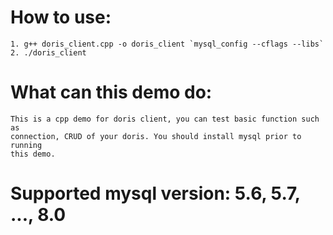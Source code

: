 <!--
Licensed to the Apache Software Foundation (ASF) under one
or more contributor license agreements.  See the NOTICE file
distributed with this work for additional information
regarding copyright ownership.  The ASF licenses this file
to you under the Apache License, Version 2.0 (the
"License"); you may not use this file except in compliance
with the License.  You may obtain a copy of the License at

  http://www.apache.org/licenses/LICENSE-2.0

Unless required by applicable law or agreed to in writing,
software distributed under the License is distributed on an
"AS IS" BASIS, WITHOUT WARRANTIES OR CONDITIONS OF ANY
KIND, either express or implied.  See the License for the
specific language governing permissions and limitations
under the License.
-->


# How to use:
    1. g++ doris_client.cpp -o doris_client `mysql_config --cflags --libs`
    2. ./doris_client

# What can this demo do:
    This is a cpp demo for doris client, you can test basic function such as
    connection, CRUD of your doris. You should install mysql prior to running
    this demo.

# Supported mysql version: 5.6, 5.7, ..., 8.0

